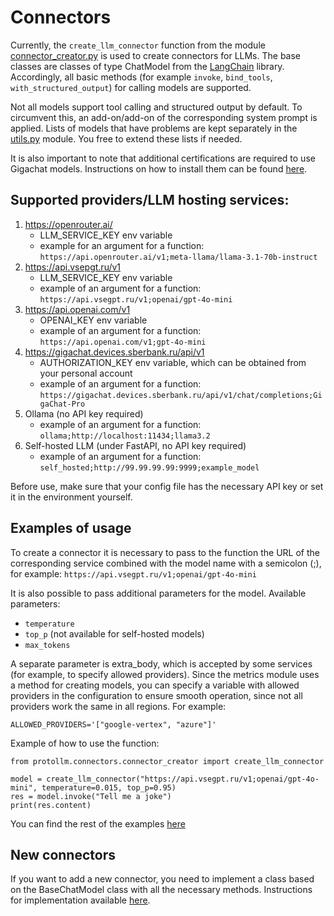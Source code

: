 # Connectors

Currently, the `create_llm_connector` function from the module [connector_creator.py](connector_creator.py) is used to
create connectors for LLMs. The base classes are classes of type ChatModel from the 
[LangChain](https://python.langchain.com/docs/introduction/) library. Accordingly, all basic methods (for example
`invoke`, `bind_tools`, `with_structured_output`) for calling models
are supported.

Not all models support tool calling and structured output by default. To circumvent this, an add-on/add-on of the
corresponding system prompt is applied. Lists of models that have problems are kept separately in the
[utils.py](utils.py) module. You free to extend these lists if needed.

It is also important to note that additional certifications are required to use Gigachat models. Instructions on how to
install them can be found [here](https://developers.sber.ru/docs/ru/gigachat/certificates).

## Supported providers/LLM hosting services:
1. https://openrouter.ai/
   - LLM_SERVICE_KEY env variable
   - example for an argument for a function: `https://api.openrouter.ai/v1;meta-llama/llama-3.1-70b-instruct`
2. https://api.vsepgt.ru/v1
   - LLM_SERVICE_KEY env variable
   - example of an argument for a function: `https://api.vsegpt.ru/v1;openai/gpt-4o-mini`
3. https://api.openai.com/v1
   - OPENAI_KEY env variable
   - example of an argument for a function: `https://api.openai.com/v1;gpt-4o-mini`
4. https://gigachat.devices.sberbank.ru/api/v1
   - AUTHORIZATION_KEY env variable, which can be obtained from your personal account
   - example of an argument for a function: `https://gigachat.devices.sberbank.ru/api/v1/chat/completions;GigaChat-Pro`
5. Ollama (no API key required)
   - example of an argument for a function: `ollama;http://localhost:11434;llama3.2`
6. Self-hosted LLM (under FastAPI, no API key required)
   - example of an argument for a function: `self_hosted;http://99.99.99.99:9999;example_model`

Before use, make sure that your config file has the necessary API key or set it in the environment yourself.

## Examples of usage

To create a connector it is necessary to pass to the function the URL of the corresponding service combined with the
model name with a semicolon (;), for example: `https://api.vsegpt.ru/v1;openai/gpt-4o-mini`

It is also possible to pass additional parameters for the model.  Available parameters:
- `temperature`
- `top_p` (not available for self-hosted models)
- `max_tokens`

A separate parameter is extra_body, which is accepted by some services (for example, to specify allowed providers). Since the metrics module uses a method for creating models, you can specify a variable with allowed providers in the configuration to ensure smooth operation, since not all providers work the same in all regions.
For example:
```codeblock
ALLOWED_PROVIDERS='["google-vertex", "azure"]'
```

Example of how to use the function:
```codeblock
from protollm.connectors.connector_creator import create_llm_connector

model = create_llm_connector("https://api.vsegpt.ru/v1;openai/gpt-4o-mini", temperature=0.015, top_p=0.95)
res = model.invoke("Tell me a joke")
print(res.content)
```
You can find the rest of the examples [here](https://github.com/ITMO-NSS-team/ProtoLLM/tree/main/examples/connector_creator_usage_examples.py)

## New connectors

If you want to add a new connector, you need to implement a class based on the BaseChatModel class with all the
necessary methods. Instructions for implementation available 
[here](https://python.langchain.com/docs/how_to/custom_chat_model/).


